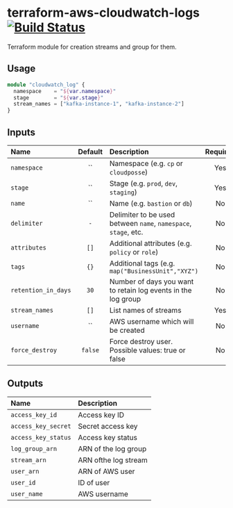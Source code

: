 # terraform-aws-cloudwatch-logs [![Build Status](https://travis-ci.org/cloudposse/terraform-aws-cloudwatch-logs.svg)](https://travis-ci.org/cloudposse/terraform-aws-cloudwatch-logs)

Terraform module for creation streams and group for them.

## Usage

```terraform
module "cloudwatch_log" {
  namespace    = "${var.namespace}"
  stage        = "${var.stage}"
  stream_names = ["kafka-instance-1", "kafka-instance-2"]
}
```

## Inputs

| Name                | Default | Description                                                     | Required |
|:--------------------|:-------:|:----------------------------------------------------------------|:--------:|
| `namespace`         |   ``    | Namespace (e.g. `cp` or `cloudposse`)                           |   Yes    |
| `stage`             |   ``    | Stage (e.g. `prod`, `dev`, `staging`)                           |   Yes    |
| `name`              |   ``    | Name  (e.g. `bastion` or `db`)                                  |    No    |
| `delimiter`         |   `-`   | Delimiter to be used between `name`, `namespace`, `stage`, etc. |    No    |
| `attributes`        |  `[]`   | Additional attributes (e.g. `policy` or `role`)                 |    No    |
| `tags`              |  `{}`   | Additional tags  (e.g. `map("BusinessUnit","XYZ")`              |    No    |
| `retention_in_days` |  `30`   | Number of days you want to retain log events in the log group   |    No    |
| `stream_names`      |  `[]`   | List names of streams                                           |   Yes    |
| `username`          |   ``    | AWS username which will be created                              |    No    |
| `force_destroy`     | `false` | Force destroy user. Possible values: true or false              |    No    |


## Outputs

| Name                | Description          |
|:--------------------|:---------------------|
| `access_key_id`     | Access key ID        |
| `access_key_secret` | Secret access key    |
| `access_key_status` | Access key status    |
| `log_group_arn`     | ARN of the log group |
| `stream_arn`        | ARN ofthe log stream |
| `user_arn`          | ARN of AWS user      |
| `user_id`           | ID of user           |
| `user_name`         | AWS username         |
